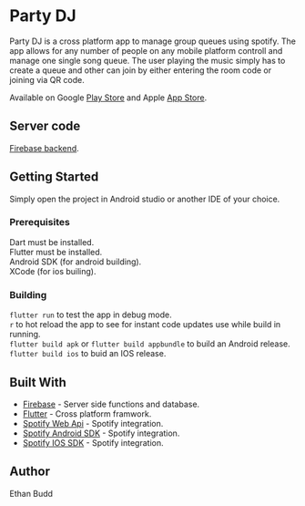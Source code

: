 # Party DJ

Party DJ is a cross platform app to manage group queues using spotify. The app allows for any number of people on any mobile platform
controll and manage one single song queue. The user playing the music simply has to create a queue and other can join by either entering
the room code or joining via QR code.

Available on Google [Play Store](https://play.google.com/store/apps/details?id=dev.budde.spotify_queue) and Apple [App Store](https://apps.apple.com/us/app/party-music-queue/id1497405326?ls=1).

## Server code
[Firebase backend](https://github.com/budde25/queue-backend).

## Getting Started

Simply open the project in Android studio or another IDE of your choice.

### Prerequisites
Dart must be installed.  
Flutter must be installed.  
Android SDK (for android building).  
XCode (for ios builing).  

### Building
`flutter run` to test the app in debug mode.  
`r` to hot reload the app to see for instant code updates use while build in running.  
`flutter build apk` or `flutter build appbundle` to build an Android release.  
`flutter build ios` to buid an IOS release.  

## Built With
* [Firebase](https://firebase.google.com/) - Server side functions and database.  
* [Flutter](https://flutter.dev/) - Cross platform framwork.  
* [Spotify Web Api](https://developer.spotify.com/documentation/web-api/) - Spotify integration.  
* [Spotify Android SDK](https://developer.spotify.com/documentation/android/) - Spotify integration.  
* [Spotify IOS SDK](https://developer.spotify.com/documentation/ios/) - Spotify integration.  

## Author
Ethan Budd
